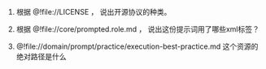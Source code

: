 
1. 根据 @!file://LICENSE ， 说出开源协议的种类。

2. 根据 @!file://core/prompted.role.md ， 说出这份提示词用了哪些xml标签？

3. @!file://domain/prompt/practice/execution-best-practice.md  这个资源的绝对路径是什么
